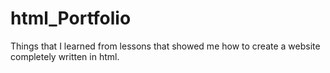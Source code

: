# html_Portfolio
Things that I learned from lessons that showed me how to create a website completely written in html.
